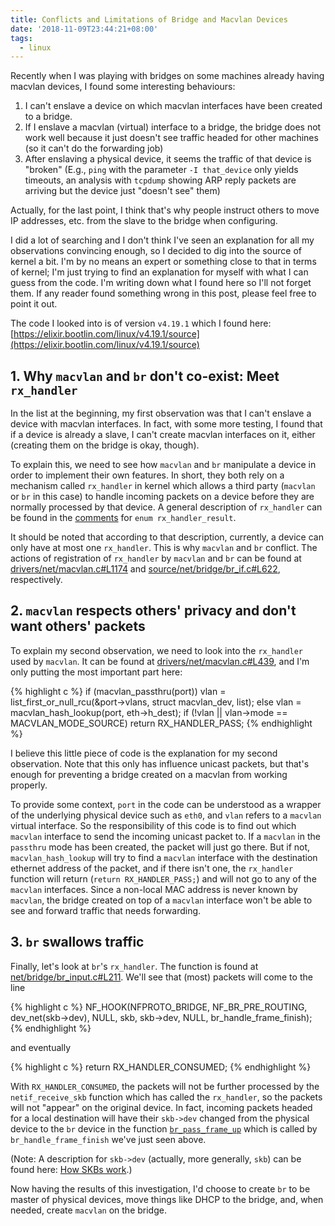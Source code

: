 ```yaml
---
title: Conflicts and Limitations of Bridge and Macvlan Devices
date: '2018-11-09T23:44:21+08:00'
tags:
  - linux
---
```

Recently when I was playing with bridges on some machines already having macvlan devices, I found some interesting behaviours:
1. I can't enslave a device on which macvlan interfaces have been created to a bridge.
1. If I enslave a macvlan (virtual) interface to a bridge, the bridge does not work well because it just doesn't see traffic headed for other machines (so it can't do the forwarding job)
1. After enslaving a physical device, it seems the traffic of that device is "broken" (E.g., `ping` with the parameter `-I that_device` only yields timeouts, an analysis with `tcpdump` showing ARP reply packets are arriving but the device just "doesn't see" them)

Actually, for the last point, I think that's why people instruct others to move IP addresses, etc. from the slave to the bridge when configuring.

I did a lot of searching and I don't think I've seen an explanation for all my observations convincing enough, so I decided to dig into the source of kernel a bit. I'm by no means an expert or something close to that in terms of kernel; I'm just trying to find an explanation for myself with what I can guess from the code. I'm writing down what I found here so I'll not forget them. If any reader found something wrong in this post, please feel free to point it out.

The code I looked into is of version `v4.19.1` which I found here: [https://elixir.bootlin.com/linux/v4.19.1/source](https://elixir.bootlin.com/linux/v4.19.1/source)

## 1. Why `macvlan` and `br` don't co-exist: Meet `rx_handler`

In the list at the beginning, my first observation was that I can't enslave a device with macvlan interfaces. In fact, with some more testing, I found that if a device is already a slave, I can't create macvlan interfaces on it, either (creating them on the bridge is okay, though).

To explain this, we need to see how `macvlan` and `br` manipulate a device in order to implement their own features. In short, they both rely on a mechanism called `rx_handler` in kernel which allows a third party (`macvlan` or `br` in this case) to handle incoming packets on a device before they are normally processed by that device. A general description of `rx_handler` can be found in the [comments](https://elixir.bootlin.com/linux/v4.19.1/source/include/linux/netdevice.h#L375) for `enum rx_handler_result`.

It should be noted that according to that description, currently, a device can only have at most one `rx_handler`. This is why `macvlan` and `br` conflict. The actions of registration of `rx_handler` by `macvlan` and `br` can be found at [drivers/net/macvlan.c#L1174](https://elixir.bootlin.com/linux/v4.19.1/source/drivers/net/macvlan.c#L1174) and [source/net/bridge/br_if.c#L622](https://elixir.bootlin.com/linux/v4.19.1/source/net/bridge/br_if.c#L622), respectively.

## 2. `macvlan` respects others' privacy and don't want others' packets

To explain my second observation, we need to look into the `rx_handler` used by `macvlan`. It can be found at [drivers/net/macvlan.c#L439](https://elixir.bootlin.com/linux/v4.19.1/source/drivers/net/macvlan.c#L439), and I'm only putting the most important part here:

{% highlight c %}
	if (macvlan_passthru(port))
		vlan = list_first_or_null_rcu(&port->vlans,
					      struct macvlan_dev, list);
	else
		vlan = macvlan_hash_lookup(port, eth->h_dest);
	if (!vlan || vlan->mode == MACVLAN_MODE_SOURCE)
		return RX_HANDLER_PASS;
{% endhighlight %}

I believe this little piece of code is the explanation for my second observation. Note that this only has influence unicast packets, but that's enough for preventing a bridge created on a macvlan from working properly.

To provide some context, `port` in the code can be understood as a wrapper of the underlying physical device such as `eth0`, and `vlan` refers to a `macvlan` virtual interface. So the responsibility of this code is to find out which `macvlan` interface to send the incoming unicast packet to. If a `macvlan` in the `passthru` mode has been created, the packet will just go there. But if not, `macvlan_hash_lookup` will try to find a `macvlan` interface with the destination ethernet address of the packet, and if there isn't one, the `rx_handler` function will return (`return RX_HANDLER_PASS;`) and will not go to any of the `macvlan` interfaces. Since a non-local MAC address is never known by `macvlan`, the bridge created on top of a `macvlan` interface won't be able to see and forward traffic that needs forwarding.

## 3. `br` swallows traffic

Finally, let's look at `br`'s `rx_handler`. The function is found at [net/bridge/br_input.c#L211](https://elixir.bootlin.com/linux/v4.19.1/source/net/bridge/br_input.c#L211). We'll see that (most) packets will come to the line

{% highlight c %}
		NF_HOOK(NFPROTO_BRIDGE, NF_BR_PRE_ROUTING,
			dev_net(skb->dev), NULL, skb, skb->dev, NULL,
			br_handle_frame_finish);
{% endhighlight %}

and eventually

{% highlight c %}
	return RX_HANDLER_CONSUMED;
{% endhighlight %}

With `RX_HANDLER_CONSUMED`, the packets will not be further processed by the `netif_receive_skb` function which has called the `rx_handler`, so the packets will not "appear" on the original device. In fact, incoming packets headed for a local destination will have their `skb->dev` changed from the physical device to the `br` device in the function [`br_pass_frame_up`](https://elixir.bootlin.com/linux/v4.19.1/source/net/bridge/br_input.c#L37) which is called by `br_handle_frame_finish` we've just seen above.

(Note: A description for `skb->dev` (actually, more generally, `skb`) can be found here: [How SKBs work](http://vger.kernel.org/~davem/skb.html).)

Now having the results of this investigation, I'd choose to create `br` to be master of physical devices, move things like DHCP to the bridge, and, when needed, create `macvlan` on the bridge.

